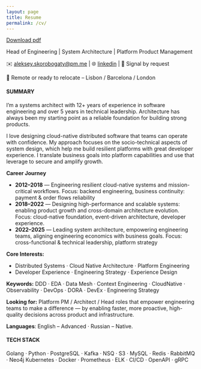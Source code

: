 ```yaml
---
layout: page
title: Resume
permalink: /cv/
---
```

[Download pdf](/cv-aleksey-skorobogaty.pdf)

Head of Engineering | System Architecture | Platform Product Management

✉️ aleksey.skorobogaty@pm.me | 🌐 [linkedin](https://www.linkedin.com/in/aleksey-skorobogaty/ ) | 🔐 Signal by request

📍 Remote or ready to relocate – Lisbon / Barcelona / London

#### SUMMARY
I’m a systems architect with 12+ years of experience in software engineering and over 5 years in technical leadership. Architecture has always been my starting point as a reliable foundation for building strong products.

I love designing cloud-native distributed software that teams can operate with confidence. My approach focuses on the socio-technical aspects of system design, which help me build resilient platforms with great developer experience. I translate business goals into platform capabilities and use that leverage to secure and amplify growth.

**Career Journey**
- **2012–2018** — Engineering resilient cloud-native systems and mission-critical workflows.
    Focus: backend engineering, business continuity: payment & order flows reliability
- **2018–2022** — Designing high-performance and scalable systems: enabling product growth and cross-domain architecture evolution.
    Focus: cloud-native foundation, event-driven architecture, developer experience.
- **2022–2025** — Leading system architecture, empowering engineering teams, aligning engineering economics with business goals.
    Focus: cross-functional & technical leadership, platform strategy

**Core Interests:**
- Distributed Systems · Cloud Native Architecture · Platform Engineering
- Developer Experience · Engineering Strategy · Experience Design

**Keywords:**
DDD · EDA · Data Mesh · Context Engineering · CloudNative · Observability · DevOps · DORA · DevEx · Engineering Strategy

**Looking for:** Platform PM / Architect / Head roles that empower engineering teams to make a difference — by enabling faster, more proactive, high-quality decisions across product and infrastructure.

**Languages**: English – Advanced · Russian – Native.

#### TECH STACK
Golang · Python · PostgreSQL · Kafka · NSQ · S3 · MySQL · Redis · RabbitMQ · Neo4j
Kubernetes · Docker · Prometheus · ELK · CI/CD · OpenAPI · gRPC
